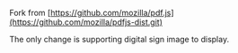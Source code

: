 Fork from [https://github.com/mozilla/pdf.js](https://github.com/mozilla/pdfjs-dist.git) 

The only change is supporting digital sign image to display.
